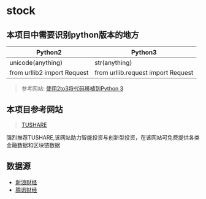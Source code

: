 # stock

## 本项目中需要识别python版本的地方
|Python2|Python3|
|-------|------------|
|unicode(anything)|str(anything)|
|from urllib2 import Request|from urllib.request import Request|
>参考网站: [使用2to3将代码移植到Python 3](http://www.ttlsa.com/docs/dive-into-python3/porting-code-to-python-3-with-2to3.html)

## 本项目参考网站
>[TUSHARE](https://tushare.pro/)

强烈推荐TUSHARE,该网站助力智能投资与创新型投资，在该网站可免费提供各类金融数据和区块链数据
## 数据源
* [新浪财经](https://finance.sina.com.cn/)
* [腾讯财经](https://new.qq.com/ch/finance/)

